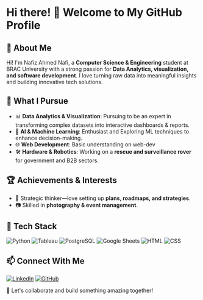 # Hi there! 👋 Welcome to My GitHub Profile

## 🚀 About Me
Hi! I'm Nafiz Ahmed Nafi, a **Computer Science & Engineering** student at BRAC University with a strong passion for **Data Analytics, visualization, and software development**. I love turning raw data into meaningful insights and building innovative tech solutions.

## 🎯 What I Pursue
- 📊 **Data Analytics & Visualization**: Pursuing to be an expert in transforming complex datasets into interactive dashboards & reports.
- 🤖 **AI & Machine Learning**: Enthusiast and Exploring ML techniques to enhance decision-making.
- 🌐 **Web Development**: Basic understanding on web-dev
- 🛠 **Hardware & Robotics**: Working on a **rescue and surveillance rover** for government and B2B sectors.

## 🏆 Achievements & Interests
- 🎯 Strategic thinker—love setting up **plans, roadmaps, and strategies**.
- 📷 Skilled in **photography & event management**.

## 📌 Tech Stack
![Python](https://img.shields.io/badge/Python-3776AB?style=for-the-badge&logo=python&logoColor=white)
![Tableau](https://img.shields.io/badge/Tableau-E97627?style=for-the-badge&logo=tableau&logoColor=white)
![PostgreSQL](https://img.shields.io/badge/PostgreSQL-336791?style=for-the-badge&logo=postgresql&logoColor=white)
![Google Sheets](https://img.shields.io/badge/Google%20Sheets-34A853?style=for-the-badge&logo=googlesheets&logoColor=white)
![HTML](https://img.shields.io/badge/HTML5-E34F26?style=for-the-badge&logo=html5&logoColor=white)
![CSS](https://img.shields.io/badge/CSS3-1572B6?style=for-the-badge&logo=css3&logoColor=white)

## 📫 Connect With Me
[![LinkedIn](https://img.shields.io/badge/LinkedIn-0077B5?style=for-the-badge&logo=linkedin&logoColor=white)](nafiz-ahmed-365534210)
[![GitHub](https://img.shields.io/badge/GitHub-181717?style=for-the-badge&logo=github&logoColor=white)](https://github.com/your-github-username)

🚀 Let's collaborate and build something amazing together!
